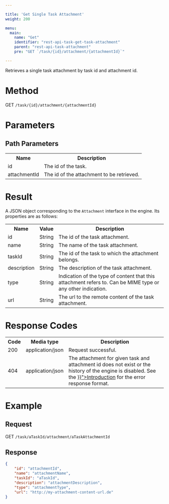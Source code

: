 ```yaml
---

title: 'Get Single Task Attachment'
weight: 200

menu:
  main:
    name: "Get"
    identifier: "rest-api-task-get-task-attachment"
    parent: "rest-api-task-attachment"
    pre: "GET `/task/{id}/attachment/{attachmentId}`"

---
```



Retrieves a single task attachment by task id and attachment id.


# Method

GET `/task/{id}/attachment/{attachmentId}`


# Parameters

## Path Parameters

<table class="table table-striped">
  <tr>
    <th>Name</th>
    <th>Description</th>
  </tr>
  <tr>
    <td>id</td>
    <td>The id of the task.</td>
  </tr>
  <tr>
    <td>attachmentId</td>
    <td>The id of the attachment to be retrieved.</td>
  </tr>
</table>


# Result

A JSON object corresponding to the `Attachment` interface in the engine.
Its properties are as follows:

<table class="table table-striped">
  <tr>
    <th>Name</th>
    <th>Value</th>
    <th>Description</th>
  </tr>
  <tr>
    <td>id</td>
    <td>String</td>
    <td>The id of the task attachment.</td>
  </tr>
  <tr>
    <td>name</td>
    <td>String</td>
    <td>The name of the task attachment.</td>
  </tr>
  <tr>
    <td>taskId</td>
    <td>String</td>
    <td>The id of the task to which the attachment belongs.</td>
  </tr>
  <tr>
    <td>description</td>
    <td>String</td>
    <td>The description of the task attachment.</td>
  </tr>
  <tr>
    <td>type</td>
    <td>String</td>
    <td>Indication of the type of content that this attachment refers to. Can be MIME type or any other indication.</td>
  </tr>
  <tr>
    <td>url</td>
    <td>String</td>
    <td>The url to the remote content of the task attachment.</td>
  </tr>
</table>


# Response Codes

<table class="table table-striped">
  <tr>
    <th>Code</th>
    <th>Media type</th>
    <th>Description</th>
  </tr>
  <tr>
    <td>200</td>
    <td>application/json</td>
    <td>Request successful.</td>
  </tr>
  <tr>
    <td>404</td>
    <td>application/json</td>
    <td>The attachment for given task and attachment id does not exist or the history of the engine is disabled. See the <a href="{{< ref "/reference/rest/overview/_index.md#error-handling" >}}">Introduction</a> for the error response format.</td>
  </tr>
</table>


# Example

## Request

GET `/task/aTaskId/attachment/aTaskAttachmentId`

## Response

```json
{
    "id": "attachmentId",
    "name": "attachmentName",
    "taskId": "aTaskId",
    "description": "attachmentDescription",
    "type": "attachmentType",
	"url": "http://my-attachment-content-url.de"
}
```

